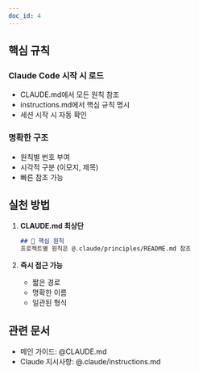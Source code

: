 ```yaml
---
doc_id: 4
---
```


## 핵심 규칙

### Claude Code 시작 시 로드
- CLAUDE.md에서 모든 원칙 참조
- instructions.md에서 핵심 규칙 명시
- 세션 시작 시 자동 확인

### 명확한 구조
- 원칙별 번호 부여
- 시각적 구분 (이모지, 제목)
- 빠른 참조 가능

## 실천 방법

1. **CLAUDE.md 최상단**
   ```markdown
   ## 🚨 핵심 원칙
   프로젝트별 원칙은 @.claude/principles/README.md 참조
   ```

2. **즉시 접근 가능**
   - 짧은 경로
   - 명확한 이름
   - 일관된 형식

## 관련 문서
- 메인 가이드: @CLAUDE.md
- Claude 지시사항: @.claude/instructions.md
